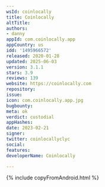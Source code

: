 ```yaml
---
wsId: coinlocally
title: Coinlocally
altTitle: 
authors:
- danny
appId: com.coinlocally.app
appCountry: us
idd: '1495966572'
released: 2020-01-28
updated: 2025-06-03
version: 3.1.1
stars: 3.9
reviews: 139
website: https://coinlocally.com
repository: 
issue: 
icon: com.coinlocally.app.jpg
bugbounty: 
meta: ok
verdict: custodial
appHashes: 
date: 2023-02-21
signer: 
twitter: coinlocallyclyc
social: 
features: 
developerName: Coinlocally

---
```


{% include copyFromAndroid.html %}
